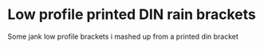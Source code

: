 # Low profile printed DIN rain brackets

Some jank low profile brackets i mashed up from a printed din bracket